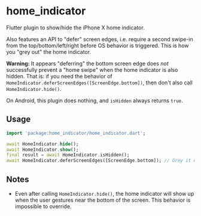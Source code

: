 # home_indicator

Flutter plugin to show/hide the iPhone X home indicator.

Also features an API to "defer" screen edges, i.e. require a second swipe-in from the top/bottom/left/right before OS behavior is triggered. This is how you "grey out" the home indicator.

**Warning:** It appears "deferring" the bottom screen edge does _not_ successfully prevent a "home swipe" when the home indicator is also hidden. That is: if you need the behavior of `HomeIndicator.deferScreenEdges([ScreenEdge.bottom])`, then don't also call `HomeIndicator.hide()`.

On Android, this plugin does nothing, and `isHidden` always returns `true`.

## Usage

```dart
import 'package:home_indicator/home_indicator.dart';

await HomeIndicator.hide();
await HomeIndicator.show();
final result = await HomeIndicator.isHidden();
await HomeIndicator.deferScreenEdges([ScreenEdge.bottom]); // Grey it out
```

## Notes
* Even after calling `HomeIndicator.hide()`, the home indicator will show up when the user gestures near the bottom of the screen. This behavior is impossible to override.

